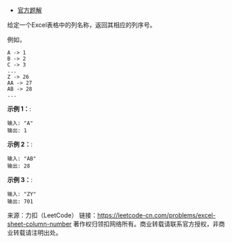 * [官方题解](https://leetcode-cn.com/problems/excel-sheet-column-number/solution/hua-jie-suan-fa-171-excelbiao-lie-xu-hao-by-guanpe/)

给定一个Excel表格中的列名称，返回其相应的列序号。

例如，

    A -> 1
    B -> 2
    C -> 3
    ...
    Z -> 26
    AA -> 27
    AB -> 28 
    ...

**示例 1：**:<br>
```
输入: "A"
输出: 1
```

**示例 2：**:<br>

```
输入: "AB"
输出: 28
```

**示例 3：**:<br>

```
输入: "ZY"
输出: 701
```

来源：力扣（LeetCode）
链接：https://leetcode-cn.com/problems/excel-sheet-column-number
著作权归领扣网络所有。商业转载请联系官方授权，非商业转载请注明出处。